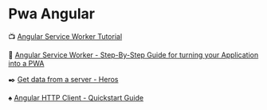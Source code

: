 # Pwa Angular

:tv: [Angular Service Worker Tutorial](https://youtu.be/5YtNQJQu31Y)

:closed_book: [Angular Service Worker - Step-By-Step Guide for turning your Application into a PWA](https://blog.angular-university.io/angular-service-worker/)

:black_nib:  [Get data from a server - Heros ](https://angular.io/tutorial/toh-pt6#get-data-from-a-server)

:spades: [Angular HTTP Client - Quickstart Guide](https://blog.angular-university.io/angular-http/)